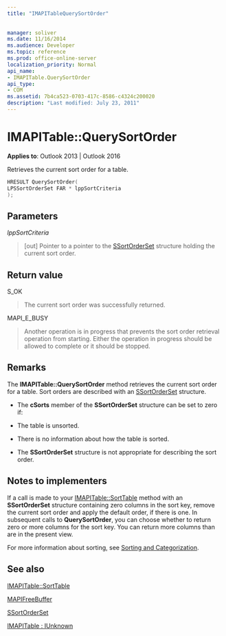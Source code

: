 ```yaml
---
title: "IMAPITableQuerySortOrder"
 
 
manager: soliver
ms.date: 11/16/2014
ms.audience: Developer
ms.topic: reference
ms.prod: office-online-server
localization_priority: Normal
api_name:
- IMAPITable.QuerySortOrder
api_type:
- COM
ms.assetid: 7b4ca523-0703-417c-8586-c4324c200020
description: "Last modified: July 23, 2011"
---
```


# IMAPITable::QuerySortOrder

  
  
**Applies to**: Outlook 2013 | Outlook 2016 
  
Retrieves the current sort order for a table.
  
```cpp
HRESULT QuerySortOrder(
LPSSortOrderSet FAR * lppSortCriteria
);
```

## Parameters

 _lppSortCriteria_
  
> [out] Pointer to a pointer to the [SSortOrderSet](ssortorderset.md) structure holding the current sort order. 
    
## Return value

S_OK 
  
> The current sort order was successfully returned.
    
MAPI_E_BUSY 
  
> Another operation is in progress that prevents the sort order retrieval operation from starting. Either the operation in progress should be allowed to complete or it should be stopped.
    
## Remarks

The **IMAPITable::QuerySortOrder** method retrieves the current sort order for a table. Sort orders are described with an [SSortOrderSet](ssortorderset.md) structure. 
  
- The **cSorts** member of the **SSortOrderSet** structure can be set to zero if: 
    
- The table is unsorted.
    
- There is no information about how the table is sorted.
    
- The **SSortOrderSet** structure is not appropriate for describing the sort order. 
    
## Notes to implementers

If a call is made to your [IMAPITable::SortTable](imapitable-sorttable.md) method with an **SSortOrderSet** structure containing zero columns in the sort key, remove the current sort order and apply the default order, if there is one. In subsequent calls to **QuerySortOrder**, you can choose whether to return zero or more columns for the sort key. You can return more columns than are in the present view.
  
For more information about sorting, see [Sorting and Categorization](sorting-and-categorization.md).
  
## See also



[IMAPITable::SortTable](imapitable-sorttable.md)
  
[MAPIFreeBuffer](mapifreebuffer.md)
  
[SSortOrderSet](ssortorderset.md)
  
[IMAPITable : IUnknown](imapitableiunknown.md)

